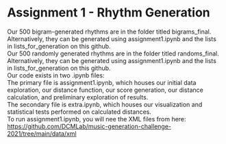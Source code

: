 # Assignment 1 - Rhythm Generation

Our 500 bigram-generated rhythms are in the folder titled bigrams_final. Alternatively, they can be generated using assignment1.ipynb and the lists in lists_for_generation on this github.      
Our 500 randomly generated rhythms are in the folder titled randoms_final. Alternatively, they can be generated using assignment1.ipynb and the lists in lists_for_generation on this github.      
Our code exists in two .ipynb files:   
   The primary file is assignment1.ipynb, which houses our initial data exploration, our distance function, our score generation, our distance calculation, and preliminary exploration of results.  
   The secondary file is extra.ipynb, which houses our visualization and statistical tests performed on calculated distances.   
To run assignment1.ipynb, you will nee the XML files from here: https://github.com/DCMLab/music-generation-challenge-2021/tree/main/data/xml 
